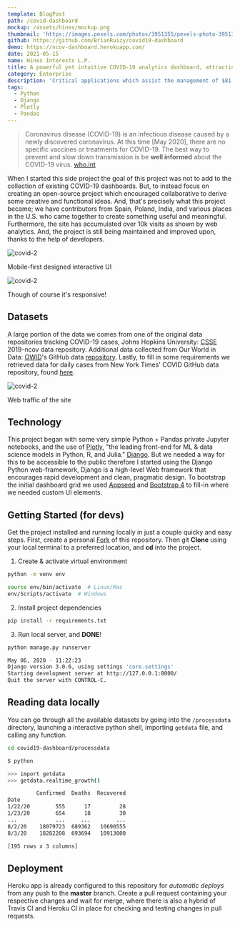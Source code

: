 ```yaml
---
template: BlogPost
path: /covid-dashboard
mockup: /assets/hines/mockup.png
thumbnail: 'https://images.pexels.com/photos/3951355/pexels-photo-3951355.jpeg?auto=compress&cs=tinysrgb&dpr=2&h=650&w=940'
github: https://github.com/BrianRuizy/covid19-dashboard
demo: https://ncov-dashboard.herokuapp.com/
date: 2021-05-15
name: Hines Interests L.P.
title: A powerful yet intuitive COVID-19 analytics dashboard, attracting thousands of users.
category: Enterprise
description: 'Critical applications which assist the management of $81.7 Billion of assets and investments across the globe.'
tags:
  - Python
  - Django
  - Plotly
  - Pandas
---
```


> Coronavirus disease (COVID-19) is an infectious disease caused by a newly discovered coronavirus.
> At this time [May 2020], there are no specific vaccines or treatments for COVID-19. The best way to prevent and slow down transmission is be **well informed** about the COVID-19 virus. [who.int](https://www.who.int/health-topics/coronavirus#tab=tab_1)

When I started this side project the goal of this project was not to add to the collection of existing COVID-19 dashboards. But, to instead focus on creating an open-source project which encouraged  collaborative to derive some creative and functional ideas. And, that's precisely what this project became; we have contributors from Spain, Poland, India, and various places in the U.S. who came together to create something useful and meaningful. Furthermore, the site has accumulated over 10k visits as shown by web analytics. And, the project is still being maintained and improved upon, thanks to the help of developers.


![covid-2](/assets/covid/covid-dashboard-3-devices.png)
<figcaption>Mobile-first designed interactive UI</figcaption>

![covid-2](/assets/covid/covid-dashboard-tab.png)
<figcaption>Though of course it's responsive!</figcaption>

## Datasets

A large portion of the data we comes from one of the original data repositories tracking COVID-19 cases, Johns Hopkins University: [CSSE](https://github.com/CSSEGISandData/COVID-19) 2019-ncov data repository. Additional data collected from  Our World in Data: [OWID](https://ourworldindata.org/)'s GitHub data [repository](https://github.com/owid/covid-19-data/tree/master/public/data). Lastly, to fill in some requirements we retrieved data for daily cases from New York Times' COVID GitHub data repository, found [here](https://github.com/nytimes/covid-19-data).


![covid-2](/assets/covid/site-visits.png)
<figcaption>Web traffic of the site</figcaption>

## Technology

This project began with some very simple Python + Pandas private Jupyter notebooks, and the use of [Plotly](https://plotly.com/), "the leading front-end for ML & data science models in Python, R, and Julia." [Django](https://www.djangoproject.com/). But we needed a way for this to be accessible to the public therefore I started using the Django Python web-framework, Django is a high-level Web framework that encourages rapid development and clean, pragmatic design. To bootstrap the initial dashboard grid we used [Appseed](https://appseed.us/) and [Bootstrap 4](https://getbootstrap.com/) to fill-in where we needed custom UI elements.

## Getting Started (for devs)

Get the project installed and running locally in just a couple quicky and easy steps.
First, create a personal [Fork](https://github.com/login?return_to=%2FBrianRuizy%2Fcovid19-dashboard) of this repository. Then git **Clone** using your local terminal to a preferred location, and **cd** into the project.

1. Create & activate virtual environment

```bash
python -m venv env

source env/bin/activate  # Linux/Mac
env/Scripts/activate  # Windows
```

2. Install project dependencies

```bash
pip install -r requirements.txt
```

3. Run local server, and **DONE**!

```bash
python manage.py runserver

May 06, 2020 - 11:22:23
Django version 3.0.6, using settings 'core.settings'
Starting development server at http://127.0.0.1:8000/
Quit the server with CONTROL-C.
```

## Reading data locally

You can go through all the available datasets by going into the `/processdata` directory, launching a interactive python shell, importing `getdata` file, and calling any function.

```bash
cd covid19-dashboard/processdata
```

```bash
$ python

>>> import getdata
>>> getdata.realtime_growth()

         Confirmed  Deaths  Recovered
Date
1/22/20        555      17         28
1/23/20        654      18         30
...            ...     ...        ...
8/2/20    18079723  689362   10690555
8/3/20    18282208  693694   10913000

[195 rows x 3 columns]
```

## Deployment

Heroku app is already configured to this repository for *automatic deploys* from any push to the **master** branch. Create a pull request containing your respective changes and wait for merge, where there is also a hybrid of Travis CI and Heroku CI in place for checking and testing changes in pull requests.